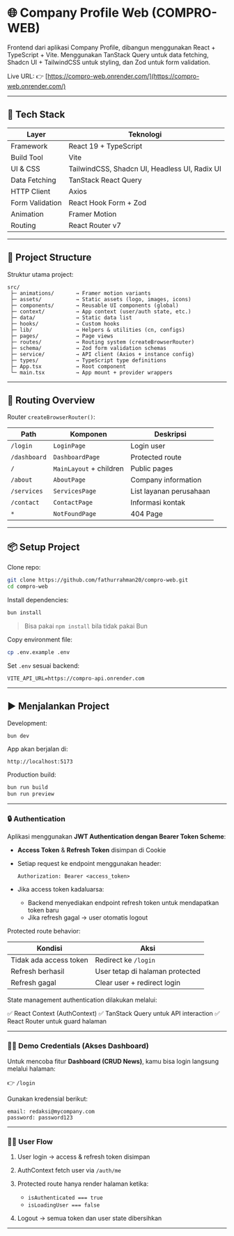 # 🌐 Company Profile Web (COMPRO-WEB)

Frontend dari aplikasi Company Profile, dibangun menggunakan React + TypeScript + Vite.
Menggunakan TanStack Query untuk data fetching, Shadcn UI + TailwindCSS untuk styling, dan Zod untuk form validation.

Live URL:
👉 [https://compro-web.onrender.com/](https://compro-web.onrender.com/)

---

## 🚀 Tech Stack

| Layer           | Teknologi                                     |
| --------------- | --------------------------------------------- |
| Framework       | React 19 + TypeScript                         |
| Build Tool      | Vite                                          |
| UI & CSS        | TailwindCSS, Shadcn UI, Headless UI, Radix UI |
| Data Fetching   | TanStack React Query                          |
| HTTP Client     | Axios                                         |
| Form Validation | React Hook Form + Zod                         |
| Animation       | Framer Motion                                 |
| Routing         | React Router v7                               |

---

## 📁 Project Structure

Struktur utama project:

```
src/
 ├─ animations/       → Framer motion variants
 ├─ assets/           → Static assets (logo, images, icons)
 ├─ components/       → Reusable UI components (global)
 ├─ context/          → App context (user/auth state, etc.)
 ├─ data/             → Static data list
 ├─ hooks/            → Custom hooks
 ├─ lib/              → Helpers & utilities (cn, configs)
 ├─ pages/            → Page views
 ├─ routes/           → Routing system (createBrowserRouter)
 ├─ schema/           → Zod form validation schemas
 ├─ service/          → API client (Axios + instance config)
 ├─ types/            → TypeScript type definitions
 ├─ App.tsx           → Root component
 └─ main.tsx          → App mount + provider wrappers
```

---

## 🧭 Routing Overview

Router `createBrowserRouter()`:

| Path         | Komponen                | Deskripsi               |
| ------------ | ----------------------- | ----------------------- |
| `/login`     | `LoginPage`             | Login user              |
| `/dashboard` | `DashboardPage`         | Protected route         |
| `/`          | `MainLayout` + children | Public pages            |
| `/about`     | `AboutPage`             | Company information     |
| `/services`  | `ServicesPage`          | List layanan perusahaan |
| `/contact`   | `ContactPage`           | Informasi kontak        |
| `*`          | `NotFoundPage`          | 404 Page                |

---

## 📦 Setup Project

Clone repo:

```sh
git clone https://github.com/fathurrahman20/compro-web.git
cd compro-web
```

Install dependencies:

```sh
bun install
```

> Bisa pakai `npm install` bila tidak pakai Bun

Copy environment file:

```sh
cp .env.example .env
```

Set `.env` sesuai backend:

```
VITE_API_URL=https://compro-api.onrender.com
```

---

## ▶️ Menjalankan Project

Development:

```sh
bun dev
```

App akan berjalan di:

```
http://localhost:5173
```

Production build:

```sh
bun run build
bun run preview
```

---

### 🔒 Authentication

Aplikasi menggunakan **JWT Authentication dengan Bearer Token Scheme**:

- **Access Token** & **Refresh Token** disimpan di Cookie
- Setiap request ke endpoint menggunakan header:

  ```
  Authorization: Bearer <access_token>
  ```

- Jika access token kadaluarsa:

  - Backend menyediakan endpoint refresh token untuk mendapatkan token baru
  - Jika refresh gagal → user otomatis logout

Protected route behavior:

| Kondisi                | Aksi                            |
| ---------------------- | ------------------------------- |
| Tidak ada access token | Redirect ke `/login`            |
| Refresh berhasil       | User tetap di halaman protected |
| Refresh gagal          | Clear user + redirect login     |

State management authentication dilakukan melalui:

✅ React Context (AuthContext)
✅ TanStack Query untuk API interaction
✅ React Router untuk guard halaman

---

### 🧑‍💻 Demo Credentials (Akses Dashboard)

Untuk mencoba fitur **Dashboard (CRUD News)**, kamu bisa login langsung melalui halaman:

👉 `/login`

Gunakan kredensial berikut:

```
email: redaksi@mycompany.com
password: password123
```

---

### 🧑‍💼 User Flow

1. User login → access & refresh token disimpan
2. AuthContext fetch user via `/auth/me`
3. Protected route hanya render halaman ketika:

   - `isAuthenticated === true`
   - `isLoadingUser === false`

4. Logout → semua token dan user state dibersihkan

---
